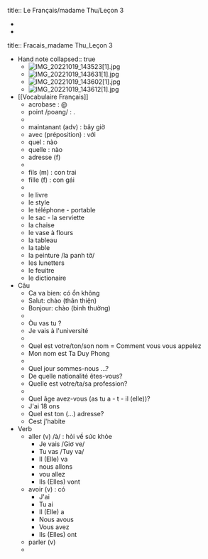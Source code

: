 title:: Le Français/madame Thu/Leçon 3

-
-
title:: Fracais_madame Thu_Leçon 3

- Hand note
  collapsed:: true
	- ![IMG_20221019_143523[1].jpg](../assets/IMG_20221019_143523[1]_1666165102837_0.jpg)
	- ![IMG_20221019_143631[1].jpg](../assets/IMG_20221019_143631[1]_1666165141450_0.jpg)
	- ![IMG_20221019_143602[1].jpg](../assets/IMG_20221019_143602[1]_1666165115338_0.jpg)
	- ![IMG_20221019_143612[1].jpg](../assets/IMG_20221019_143612[1]_1666165134821_0.jpg)
- [[Vocabulaire Français]]
	- acrobase : @
	- point /poang/ : .
	-
	- maintanant (adv) : bây giờ
	- avec (préposition) : với
	- quel : nào
	- quelle : nào
	- adresse (f)
	-
	- fils (m) : con trai
	- fille (f) : con gái
	-
	- le livre
	- le style
	- le téléphone - portable
	- le sac - la serviette
	- la chaise
	- le vase à flours
	- la tableau
	- la table
	- la peinture /la panh tờ/
	- les lunetters
	- le feuitre
	- le dictionaire
- Câu
	- Ca va bien: có ổn không
	- Salut: chào (thân thiện)
	- Bonjour: chào (bình thường)
	-
	- Òu vas tu ?
	- Je vais à l'université
	-
	- Quel est votre/ton/son nom = Comment vous vous appelez
	- Mon nom est Ta Duy Phong
	-
	- Quel jour sommes-nous ...?
	- De quelle nationalité êtes-vous?
	- Quelle est votre/ta/sa profession?
	-
	- Quel âge avez-vous (as tu a - t - il (elle))?
	- J'ai 18 ons
	- Quel est ton (...) adresse?
	- Cest j'habite
- Verb
	- aller (v) /à/ : hỏi về sức khỏe
		- Je vais /Giơ ve/
		- Tu vas /Tuy va/
		- Il (Elle) va
		- nous allons
		- vou allez
		- Ils (Elles) vont
	- avoir (v) : có
		- J'ai
		- Tu ai
		- Il (Elle) a
		- Nous avous
		- Vous avez
		- Ils (Elles) ont
	- parler (v)
	-
